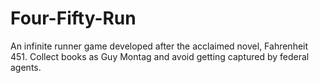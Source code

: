 # Four-Fifty-Run
An infinite runner game developed after the acclaimed novel, Fahrenheit 451. Collect books as Guy Montag and avoid getting captured by federal agents.
